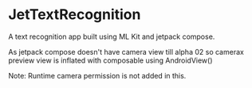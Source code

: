 # JetTextRecognition
A text recognition app built using ML Kit and jetpack compose.

As jetpack compose doesn't have camera view till alpha 02 so camerax preview view is inflated with composable using AndroidView()

Note: Runtime camera permission is not added in this.
